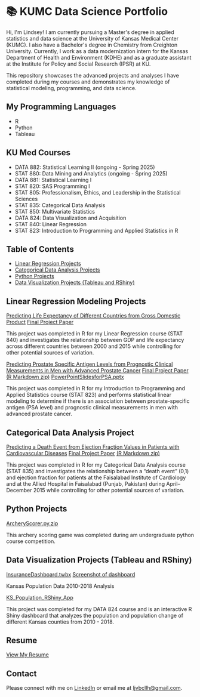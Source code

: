 # 📚 KUMC Data Science Portfolio

Hi, I'm Lindsey! I am currently pursuing a Master's degree in applied statistics and data science at the University of Kansas Medical Center (KUMC). I also have a Bachelor's degree in Chemistry from Creighton University. Currently, I work as a data modernization intern for the Kansas Department of Health and Environment (KDHE) and as a graduate assistant at the Institute for Policy and Social Research (IPSR) at KU. 

This repository showcases the advanced projects and analyses I have completed during my courses and demonstrates my knowledge of statistical modeling, programming, and data science. 

## My Programming Languages ##
- R
- Python
- Tableau


## KU Med Courses ##
- DATA 882: Statistical Learning II (ongoing - Spring 2025)
- STAT 880: Data Mining and Analytics (ongoing - Spring 2025) 
- DATA 881: Statistical Learning I 
- STAT 820: SAS Programming I 
- STAT 805: Professionalism, Ethics, and Leadership in the Statistical Sciences 
- STAT 835: Categorical Data Analysis 
- STAT 850: Multivariate Statistics 
- DATA 824: Data Visualization and Acquisition
- STAT 840: Linear Regression
- STAT 823: Introduction to Programming and Applied Statistics in R 

## Table of Contents ## 
- [Linear Regression Projects](#linear-regression-project)
- [Categorical Data Analysis Projects](#categorical-data-analysis-project)
- [Python Projects](#python-project)
- [Data Visualization Projects (Tableau and RShiny)](#tableau-project)




## Linear Regression Modeling Projects ## 
[Predicting Life Expectancy of Different Countries from Gross Domestic Product](https://github.com/lindseyh251/KUMedPortfolio/blob/6d5e55c1d7833f733cd57e92bb387bbbadc148de/Predicting%20Life%20Expectancy%20of%20Different%20Countries%20from%20Gross%20Domestic%20Product%20(R%20code))
[Final Project Paper](https://github.com/lindseyh251/KUMedPortfolio/blob/6d5e55c1d7833f733cd57e92bb387bbbadc148de/Predicting%20Life%20Expectancy%20of%20Different%20Countries%20from%20Gross%20Domestic%20Product.pdf)

This project was completed in R for my Linear Regression course (STAT 840) and investigates the relationship between GDP and life expectancy across different countries between 2000 and 2015 while controlling for other potential sources of variation. 

[Predicting Prostate Specific Antigen Levels from Prognostic Clinical Measurements in Men with Advanced Prostate Cancer](https://github.com/lindseyh251/KUMedPortfolio/blob/6d5e55c1d7833f733cd57e92bb387bbbadc148de/Predicting%20PSA%20Levels%20from%20Prognostic%20Clinical%20Measurements%20in%20Men%20with%20Advanced%20Prostate%20Cancer%20(R%20code))
[Final Project Paper](https://github.com/lindseyh251/KUMedPortfolio/blob/6d5e55c1d7833f733cd57e92bb387bbbadc148de/Predicting%20PSA%20Levels%20from%20Prognostic%20Clinical%20Measurements%20in%20Men%20with%20Advanced%20Prostate%20Cancer.pdf)
[(R Markdown zip)](https://github.com/user-attachments/files/18524985/Final.Rmd.zip)
[PowerPointSlidesforPSA.pptx](https://github.com/user-attachments/files/18526051/PSAFinal.pptx)


This project was completed in R for my Introduction to Programming and Applied Statistics course (STAT 823) and performs statistical linear modeling to determine if there is an association between prostate-specific antigen (PSA level) and prognostic clinical measurements in men with advanced prostate cancer. 


## Categorical Data Analysis Project ## 
[Predicting a Death Event from Ejection Fraction Values in Patients with Cardiovascular Diseases](https://github.com/lindseyh251/KUMedPortfolio/blob/94005eaa2b95a1fa0a9432c676e9baf80ac6b742/Predicting%20a%20Death%20Event%20from%20Ejection%20Fraction%20Values%20in%20Patients%20with%20Cardiovascular%20Disease%20(R%20code))
[Final Project Paper](https://github.com/lindseyh251/KUMedPortfolio/blob/94005eaa2b95a1fa0a9432c676e9baf80ac6b742/Predicting%20a%20Death%20Event%20from%20Ejection%20Fraction%20Values%20in%20Patients%20with%20Cardiovascular%20Disease.pdf)
[(R Markdown zip)](https://github.com/user-attachments/files/18525574/MyFinal.Rmd.zip)

This project was completed in R for my Categorical Data Analysis course (STAT 835) and investigates the relationship between a “death event” (0,1) and ejection fraction for patients at the Faisalabad Institute of Cardiology and at the Allied Hospital in Faisalabad (Punjab, Pakistan) during April–December 2015 while controlling for other potential sources of variation.

## Python Projects ##
[ArcheryScorer.py.zip](https://github.com/user-attachments/files/18525980/ArcheryScorer.py.zip)

This archery scoring game was completed during am undergraduate python course competition. 

## Data Visualization Projects (Tableau and RShiny) ##
[InsuranceDashboard.twbx](https://github.com/lindseyh251/KUMedPortfolio/blob/main/InsuranceDashboard.twbx)
[Screenshot of dashboard](https://github.com/lindseyh251/KUMedPortfolio/blob/6d5e55c1d7833f733cd57e92bb387bbbadc148de/InsuranceDashboard.png)

Kansas Population Data 2010-2018 Analysis

[KS_Population_RShiny_App](https://github.com/lindseyh251/KUMedPortfolio/blob/main/my_projects/KS_Population_RShiny_App)

This project was completed for my DATA 824 course and is an interactive R Shiny dashboard that analyzes the population and population change of different Kansas counties from 2010 - 2018. 

## Resume ## 
[View My Resume](https://github.com/lindseyh251/KUMedPortfolio/blob/main/Lindsey_Hornberger_2025.pdf)


## Contact ##
Please connect with me on [LinkedIn](https://www.linkedin.com/in/lindsey-hornberger/)
or email me at ljvbcllh@gmail.com. 
